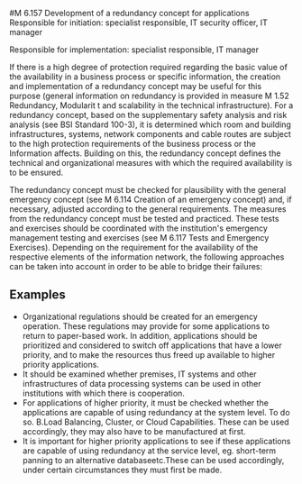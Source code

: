#M 6.157 Development of a redundancy concept for applications
Responsible for initiation: specialist responsible, IT security officer, IT manager

Responsible for implementation: specialist responsible, IT manager

If there is a high degree of protection required regarding the basic value of the availability in a business process or specific information, the creation and implementation of a redundancy concept may be useful for this purpose (general information on redundancy is provided in measure M 1.52 Redundancy, Modularit t and scalability in the technical infrastructure). For a redundancy concept, based on the supplementary safety analysis and risk analysis (see BSI Standard 100-3), it is determined which room and building infrastructures, systems, network components and cable routes are subject to the high protection requirements of the business process or the Information affects. Building on this, the redundancy concept defines the technical and organizational measures with which the required availability is to be ensured.

The redundancy concept must be checked for plausibility with the general emergency concept (see M 6.114 Creation of an emergency concept) and, if necessary, adjusted according to the general requirements. The measures from the redundancy concept must be tested and practiced. These tests and exercises should be coordinated with the institution's emergency management testing and exercises (see M 6.117 Tests and Emergency Exercises). Depending on the requirement for the availability of the respective elements of the information network, the following approaches can be taken into account in order to be able to bridge their failures:



## Examples 
* Organizational regulations should be created for an emergency operation. These regulations may provide for some applications to return to paper-based work. In addition, applications should be prioritized and considered to switch off applications that have a lower priority, and to make the resources thus freed up available to higher priority applications.
* It should be examined whether premises, IT systems and other infrastructures of data processing systems can be used in other institutions with which there is cooperation.
* For applications of higher priority, it must be checked whether the applications are capable of using redundancy at the system level. To do so. B.Load Balancing, Cluster, or Cloud Capabilities. These can be used accordingly, they may also have to be manufactured at first.
* It is important for higher priority applications to see if these applications are capable of using redundancy at the service level, eg. short-term panning to an alternative databaseetc.These can be used accordingly, under certain circumstances they must first be made.




